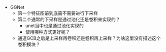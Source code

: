 - GGNet
	- 第一个特征图前到底需不需要进行下采样
	- 第二个通常的下采样是通过池化还是卷积来实现的？
		- unet当中也是通过池化实现的
		- 使用哪种方式更好呢？
	- 通道GCB之后是上采样再卷积还是卷积再上采样？为啥这里没有描述这个卷积模块？